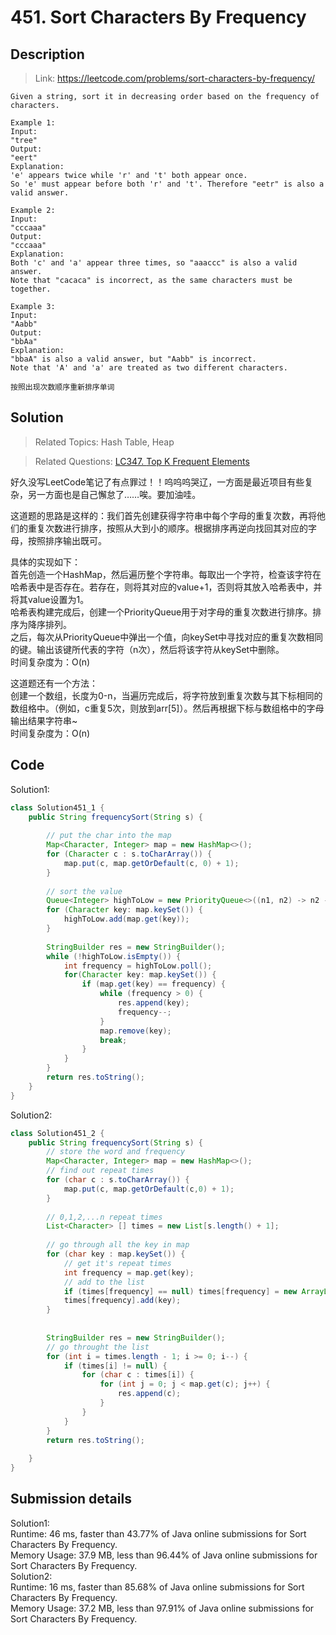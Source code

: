 # 451. Sort Characters By Frequency

## Description

> Link: https://leetcode.com/problems/sort-characters-by-frequency/

```
Given a string, sort it in decreasing order based on the frequency of characters.

Example 1:
Input:
"tree"
Output:
"eert"
Explanation:
'e' appears twice while 'r' and 't' both appear once.
So 'e' must appear before both 'r' and 't'. Therefore "eetr" is also a valid answer.

Example 2:
Input:
"cccaaa"
Output:
"cccaaa"
Explanation:
Both 'c' and 'a' appear three times, so "aaaccc" is also a valid answer.
Note that "cacaca" is incorrect, as the same characters must be together.

Example 3:
Input:
"Aabb"
Output:
"bbAa"
Explanation:
"bbaA" is also a valid answer, but "Aabb" is incorrect.
Note that 'A' and 'a' are treated as two different characters.

按照出现次数顺序重新排序单词

```


## Solution

> Related Topics: Hash Table, Heap

> Related Questions: [LC347. ](https://leetcode.com/problems/top-k-frequent-elements/)[Top K Frequent Elements]()

好久没写LeetCode笔记了有点罪过！！呜呜呜哭辽，一方面是最近项目有些复杂，另一方面也是自己懈怠了……唉。要加油哇。<br>

这道题的思路是这样的：我们首先创建获得字符串中每个字母的重复次数，再将他们的重复次数进行排序，按照从大到小的顺序。根据排序再逆向找回其对应的字母，按照排序输出既可。

具体的实现如下：<br>
首先创造一个HashMap，然后遍历整个字符串。每取出一个字符，检查该字符在哈希表中是否存在。若存在，则将其对应的value+1，否则将其放入哈希表中，并将其value设置为1。<br>
哈希表构建完成后，创建一个PriorityQueue用于对字母的重复次数进行排序。排序为降序排列。<br>
之后，每次从PriorityQueue中弹出一个值，向keySet中寻找对应的重复次数相同的键。输出该键所代表的字符（n次），然后将该字符从keySet中删除。<br>
时间复杂度为：O(n)

这道题还有一个方法：<br>
创建一个数组，长度为0-n，当遍历完成后，将字符放到重复次数与其下标相同的数组格中。（例如，c重复5次，则放到arr[5]）。然后再根据下标与数组格中的字母输出结果字符串~<br>
时间复杂度为：O(n)


## Code
Solution1:
```java
class Solution451_1 {
    public String frequencySort(String s) {
        
        // put the char into the map
        Map<Character, Integer> map = new HashMap<>();
        for (Character c : s.toCharArray()) {
            map.put(c, map.getOrDefault(c, 0) + 1);
        }
        
        // sort the value
        Queue<Integer> highToLow = new PriorityQueue<>((n1, n2) -> n2 - n1);
        for (Character key: map.keySet()) {
            highToLow.add(map.get(key));
        }
        
        StringBuilder res = new StringBuilder();
        while (!highToLow.isEmpty()) {
            int frequency = highToLow.poll();
            for(Character key: map.keySet()) {
                if (map.get(key) == frequency) {
                    while (frequency > 0) {
                        res.append(key);
                        frequency--;
                    }
                    map.remove(key);
                    break;
                }
            }
        }
        return res.toString();
    }
}
```
Solution2:
```java
class Solution451_2 {
    public String frequencySort(String s) {
        // store the word and frequency
        Map<Character, Integer> map = new HashMap<>();
        // find out repeat times
        for (char c : s.toCharArray()) {
            map.put(c, map.getOrDefault(c,0) + 1);
        }
        
        // 0,1,2,...n repeat times
        List<Character> [] times = new List[s.length() + 1];
        
        // go through all the key in map
        for (char key : map.keySet()) {
            // get it's repeat times
            int frequency = map.get(key);
            // add to the list
            if (times[frequency] == null) times[frequency] = new ArrayList<>();
            times[frequency].add(key);
        }
        
        
        StringBuilder res = new StringBuilder();
        // go throught the list
        for (int i = times.length - 1; i >= 0; i--) {
            if (times[i] != null) {
                for (char c : times[i]) {
                    for (int j = 0; j < map.get(c); j++) {
                        res.append(c);
                    }
                }
            }
        }
        return res.toString();
        
    }
}
```

## Submission details
Solution1:<br>
Runtime: 46 ms, faster than 43.77% of Java online submissions for Sort Characters By Frequency.<br>
Memory Usage: 37.9 MB, less than 96.44% of Java online submissions for Sort Characters By Frequency.<Br>
Solution2:<br>
Runtime: 16 ms, faster than 85.68% of Java online submissions for Sort Characters By Frequency.<br>
Memory Usage: 37.2 MB, less than 97.91% of Java online submissions for Sort Characters By Frequency.
